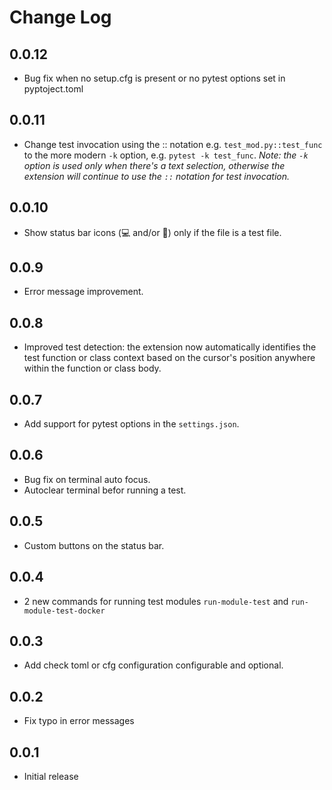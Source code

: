 # Change Log

## 0.0.12

- Bug fix when no setup.cfg is present or no pytest options set in pyptoject.toml

## 0.0.11

- Change test invocation using the :: notation e.g. `test_mod.py::test_func` to the more modern `-k` option, e.g. `pytest -k test_func`. *Note: the `-k` option is used only when there's a text selection, otherwise the extension will continue to use the `::` notation for test invocation.*

## 0.0.10

- Show status bar icons (💻 and/or 🐳) only if the file is a test file.

## 0.0.9

- Error message improvement.

## 0.0.8

- Improved test detection: the extension now automatically identifies the test function or class context based on the cursor's position anywhere within the function or class body.

## 0.0.7

- Add support for pytest options in the `settings.json`.
  
## 0.0.6

- Bug fix on terminal auto focus.
- Autoclear terminal befor running a test.

## 0.0.5

- Custom buttons on the status bar.

## 0.0.4

- 2 new commands for running test modules `run-module-test` and `run-module-test-docker`

## 0.0.3

- Add check toml or cfg configuration configurable and optional.

## 0.0.2

- Fix typo in error messages

## 0.0.1

- Initial release
